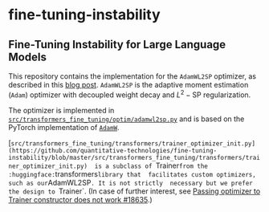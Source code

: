 # fine-tuning-instability


## Fine-Tuning Instability for Large Language Models


This repository contains the implementation for the `AdamWL2SP` optimizer, as 
described in this [blog post](https://quantitative-technologies.github.io/fine-tuning-instability/).
`AdamWL2SP` is the adaptive moment estimation (`Adam`) optimizer with decoupled 
weight decay and $L^2-\mathrm{SP}$ regularization.

The optimizer is implemented in [`src/transformers_fine_tuning/optim/adamwl2sp.py`](https://github.com/quantitative-technologies/fine-tuning-instability/blob/master/src/transformers_fine_tuning/optim/adamwl2sp.py) and is based on 
the PyTorch implementation of [`AdamW`](https://pytorch.org/docs/stable/generated/torch.optim.AdamW.html).

[`src/transformers_fine_tuning/transformers/trainer_optimizer_init.py](https://github.com/quantitative-technologies/fine-tuning-instability/blob/master/src/transformers_fine_tuning/transformers/trainer_optimizer_init.py) 
is a subclass of `Trainer` from the :huggingface: `transformers` library that 
facilitates custom optimizers, such as our `AdamWL2SP`. It is not strictly 
necessary but we prefer the design to `Trainer`. (In case of further interest, 
see [Passing optimizer to Trainer constructor does not work #18635](https://github.com/huggingface/transformers/issues/18635#issue-1339386290).)


